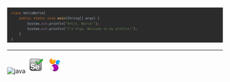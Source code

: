 ![hello](https://github.com/OlgaVoronkina/OlgaVoronkina/blob/main/icons/hello.png)
___
![java](https://github.com/OlgaVoronkina/OlgaVoronkina/blob/main/icons/Java.png,"Java"") ![selenium](https://github.com/OlgaVoronkina/OlgaVoronkina/blob/main/icons/Selenium.png) ![selenide](https://github.com/OlgaVoronkina/OlgaVoronkina/blob/main/icons/Selenide.png)



<!--
**OlgaVoronkina/OlgaVoronkina** is a ✨ _special_ ✨ repository because its `README.md` (this file) appears on your GitHub profile.

Here are some ideas to get you started:

- 🔭 I’m currently working on ...
- 🌱 I’m currently learning ...
- 👯 I’m looking to collaborate on ...
- 🤔 I’m looking for help with ...
- 💬 Ask me about ...
- 📫 How to reach me: ...
- 😄 Pronouns: ...
- ⚡ Fun fact: ...
-->
